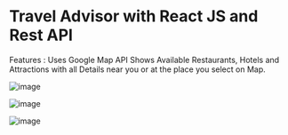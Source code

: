# Travel Advisor with React JS and Rest API
Features :
 Uses Google Map API
 Shows Available Restaurants, Hotels and Attractions with all Details near you or at the place you select on Map.
 
 ![image](https://user-images.githubusercontent.com/86515719/170814807-6951e07c-8d81-4a2f-84cf-e64bd7c21603.png)

![image](https://user-images.githubusercontent.com/86515719/170814822-657a6a50-5bb2-4cd7-ac99-99b9673ce7ca.png)

![image](https://user-images.githubusercontent.com/86515719/170814838-9d411b45-8f37-476f-8f29-cbf7bc6c5dc6.png)
